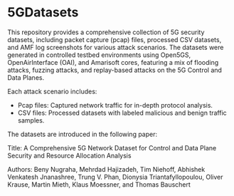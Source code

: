 # 5GDatasets
This repository provides a comprehensive collection of 5G security datasets, including packet capture (pcap) files, processed CSV datasets, and AMF log screenshots for various attack scenarios. The datasets were generated in controlled testbed environments using Open5GS, OpenAirInterface (OAI), and Amarisoft cores, featuring a mix of flooding attacks, fuzzing attacks, and replay-based attacks on the 5G Control and Data Planes.

Each attack scenario includes:

- Pcap files: Captured network traffic for in-depth protocol analysis.
- CSV files: Processed datasets with labeled malicious and benign traffic samples.

The datasets are introduced in the following paper:

Title: A Comprehensive 5G Network Dataset for Control and Data Plane Security and Resource Allocation Analysis

Authors: Beny Nugraha, Mehrdad Hajizadeh, Tim Niehoff, Abhishek Venkatesh Jnanashree, Trung V. Phan, Dionysia Triantafyllopoulou, Oliver Krause, Martin Mieth, Klaus Moessner, and Thomas Bauschert
